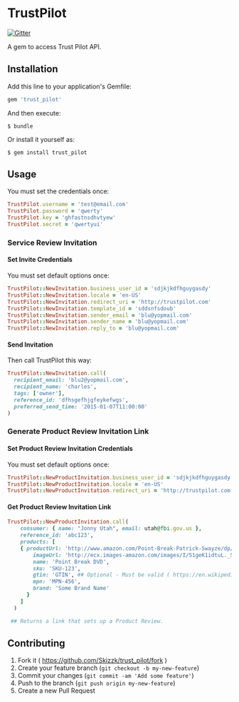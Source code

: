 # TrustPilot

[![Gitter](https://badges.gitter.im/Join%20Chat.svg)](https://gitter.im/Skizzk/trust_pilot?utm_source=badge&utm_medium=badge&utm_campaign=pr-badge&utm_content=badge)

A gem to access Trust Pilot API.

## Installation

Add this line to your application's Gemfile:

```ruby
gem 'trust_pilot'
```

And then execute:

    $ bundle

Or install it yourself as:

    $ gem install trust_pilot

## Usage

You must set the credentials once:
```ruby
TrustPilot.username = 'test@email.com'
TrustPilot.password = 'qwerty'
TrustPilot.key = 'ghfastnsdhvtyew'
TrustPilot.secret = 'qwertyui'
```

### Service Review Invitation 

#### Set Invite Credentials

You must set default options once:
```ruby
TrustPilot::NewInvitation.business_user_id = 'sdjkjkdfhguygasdy'
TrustPilot::NewInvitation.locale = 'en-US'
TrustPilot::NewInvitation.redirect_uri = 'http://trustpilot.com'
TrustPilot::NewInvitation.template_id = 'sddsnfsdoub'
TrustPilot::NewInvitation.sender_email = 'blu@yopmail.com'
TrustPilot::NewInvitation.sender_name = 'blu@yopmail.com'
TrustPilot::NewInvitation.reply_to = 'blu@yopmail.com'
```

#### Send Invitation

Then call TrustPilot this way:
```ruby
TrustPilot::NewInvitation.call(
  recipient_email: 'blu2@yopmail.com', 
  recipient_name: 'charles', 
  tags: ['owner'], 
  reference_id: 'dfhsgefhjgfeykefwgs', 
  preferred_send_time: '2015-01-07T11:00:00'
)
```

### Generate Product Review Invitation Link

#### Set Product Review Invitation Credentials

You must set default options once:
```ruby
TrustPilot::NewProductInvitation.business_user_id = 'sdjkjkdfhguygasdy'
TrustPilot::NewProductInvitation.locale = 'en-US'
TrustPilot::NewProductInvitation.redirect_uri = 'http://trustpilot.com'
```

#### Get Product Review Invitation Link

```ruby
TrustPilot::NewProductInvitation.call(
    consumer: { name: "Jonny Utah", email: utah@fbi.gov.us },
    reference_id: 'abc123',
    products: [
    { productUrl: 'http://www.amazon.com/Point-Break-Patrick-Swayze/dp/B00AOQ8MOQ',
        imageUrl: 'http://ecx.images-amazon.com/images/I/51geK1idtuL._SX200_QL80_.jpg'
        name: 'Point Break DVD',
        sku: 'SKU-123', 
        gtin: 'GTIN', ## Optional - Must be valid ( https://en.wikipedia.org/wiki/Global_Trade_Item_Number )
        mpn: 'MPN-456',
        brand: 'Some Brand Name'
      }
    ]
  )

 ## Returns a link that sets up a Product Review.
```


## Contributing

1. Fork it ( https://github.com/Skizzk/trust_pilot/fork )
2. Create your feature branch (`git checkout -b my-new-feature`)
3. Commit your changes (`git commit -am 'Add some feature'`)
4. Push to the branch (`git push origin my-new-feature`)
5. Create a new Pull Request
